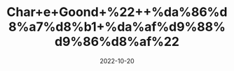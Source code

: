 ---
title: 'Char+e+Goond+%22++%da%86%d8%a7%d8%b1+%da%af%d9%88%d9%86%d8%af%22'
date: '2022-10-20' 
metatag: '' 
inventory: '0' 
draft: false 
# meta description 
shortDescripton: 'Arabic+Gum+%22+Arabic+Gum+is+known+to+boost+stamina+and+health%2c+helping+one+keep+away+from+falling+sick+due+to+cold+and+cough.'
description: 'Natural+Gums+%d9%82%d8%af%d8%b1%d8%aa%db%8c+%da%af%d9%88%d9%86%d8%af'
longdescription: ''
featured: True
# product Price
price: '60.0'
# Product Short Description
shortDescription: 'Arabic+Gum+%22+Arabic+Gum+is+known+to+boost+stamina+and+health%2c+helping+one+keep+away+from+falling+sick+due+to+cold+and+cough.'
productID: '42123EDA-F623-ED11-9968-005056B3A416'
type: 'products'
category: 'Natural+Gums+%d9%82%d8%af%d8%b1%d8%aa%db%8c+%da%af%d9%88%d9%86%d8%af' 
thumnailproduct: 'https://eraconnect.blob.core.windows.net/product-images/aminsaddiquidawakhana/42123EDA-F623-ED11-9968-005056B3A416.webp' 
images:
  - image: 'https://eraconnect.blob.core.windows.net/product-images/aminsaddiquidawakhana/42123EDA-F623-ED11-9968-005056B3A416.webp'  
Variants:
---